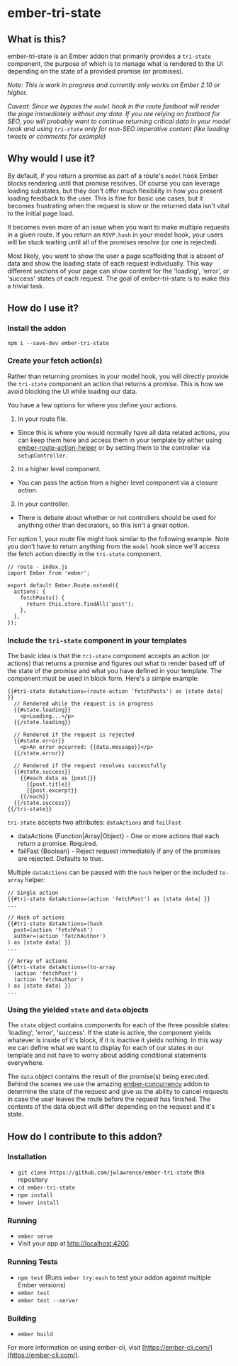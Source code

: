 # ember-tri-state

## What is this?

ember-tri-state is an Ember addon that primarily provides a `tri-state` component, the purpose of which is to manage what is rendered to the UI depending on the state of a provided promise (or promises).

*Note: This is work in progress and currently only works on Ember 2.10 or higher.*

*Caveat: Since we bypass the `model` hook in the route fastboot will render the page immediately without any data. If you are relying on fastboot for SEO, you will probably want to continue returning critical data in your model hook and using `tri-state` only for non-SEO imperative content (like loading tweets or comments for example)*

## Why would I use it?

By default, if you return a promise as part of a route's `model` hook Ember blocks rendering until that promise resolves. Of course you can leverage loading substates, but they don't offer much flexibility in how you present loading feedback to the user. This is fine for basic use cases, but it becomes frustrating when the request is slow or the returned data isn't vital to the initial page load.

It becomes even more of an issue when you want to make multiple requests in a given route. If you return an `RSVP.hash` in your model hook, your users will be stuck waiting until all of the promises resolve (or one is rejected).

Most likely, you want to show the user a page scaffolding that is absent of data and show the loading state of each request individually. This way different sections of your page can show content for the 'loading', 'error', or 'success' states of each request. The goal of ember-tri-state is to make this a trivial task.

## How do I use it?

### Install the addon

`npm i --save-dev ember-tri-state`

### Create your fetch action(s)

Rather than returning promises in your model hook, you will directly provide the `tri-state` component an action that returns a promise. This is how we avoid blocking the UI while loading our data.

You have a few options for where you define your actions.

1. In your route file.
  * Since this is where you would normally have all data related actions, you can keep them here and access them in your template by either using [ember-route-action-helper](https://github.com/DockYard/ember-route-action-helper) or by setting them to the controller via `setupController`.
2. In a higher level component.
  * You can pass the action from a higher level component via a closure action.
3. In your controller.
  * There is debate about whether or not controllers should be used for anything other than decorators, so this isn't a great option.

For option 1, your route file might look similar to the following example. Note you don't have to return anything from the `model` hook since we'll access the fetch action directly in the `tri-state` component.

```
// route - index.js
import Ember from 'ember';

export default Ember.Route.extend({
  actions: {
    fetchPosts() {
      return this.store.findAll('post');
    },
  },
});
```

### Include the `tri-state` component in your templates

The basic idea is that the `tri-state` component accepts an action (or actions) that returns a promise and figures out what to render based off of the state of the promise and what you have defined in your template. The component must be used in block form. Here's a simple example:

```
{{#tri-state dataActions=(route-action 'fetchPosts') as |state data| }}
  // Rendered while the request is in progress
  {{#state.loading}}
    <p>Loading...</p>
  {{/state.loading}}

  // Rendered if the request is rejected
  {{#state.error}}
    <p>An error occurred: {{data.message}}</p>
  {{/state.error}}

  // Rendered if the request resolves successfully
  {{#state.success}}
    {{#each data as |post|}}
      {{post.title}}
      {{post.excerpt}}
    {{/each}}
  {{/state.success}}
{{/tri-state}}
```

`tri-state` accepts two attributes: `dataActions` and `failFast`

* dataActions {Function|Array|Object} - One or more actions that each return a promise. Required.
* failFast    {Boolean}               - Reject request immediately if any of the promises are rejected. Defaults to true.

Multiple `dataActions` can be passed with the `hash` helper or the included `to-array` helper:

```
// Single action
{{#tri-state dataActions=(action 'fetchPost') as |state data| }}
...

// Hash of actions
{{#tri-state dataActions=(hash
  post=(action 'fetchPost')
  auther=(action 'fetchAuthor')
) as |state data| }}
...

// Array of actions
{{#tri-state dataActions=(to-array
  (action 'fetchPost')
  (action 'fetchAuthor')
) as |state data| }}
...
```

### Using the yielded `state` and `data` objects

The `state` object contains components for each of the three possible states: 'loading', 'error', 'success'. If the state is active, the component yields whatever is inside of it's block, if it is inactive it yields nothing. In this way we can define what we want to display for each of our states in our template and not have to worry about adding conditional statements everywhere.

The `data` object contains the result of the promise(s) being executed. Behind the scenes we use the amazing [ember-concurrency](http://ember-concurrency.com/) addon to determine the state of the request and give us the ability to cancel requests in case the user leaves the route before the request has finished. The contents of the data object will differ depending on the request and it's state.

## How do I contribute to this addon?

### Installation

* `git clone https://github.com/jwlawrence/ember-tri-state` this repository
* `cd ember-tri-state`
* `npm install`
* `bower install`

### Running

* `ember serve`
* Visit your app at [http://localhost:4200](http://localhost:4200).

### Running Tests

* `npm test` (Runs `ember try:each` to test your addon against multiple Ember versions)
* `ember test`
* `ember test --server`

### Building

* `ember build`

For more information on using ember-cli, visit [https://ember-cli.com/](https://ember-cli.com/).
